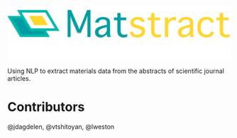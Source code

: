 ![Matstract logo](docs/matstract_with_text.png)

Using NLP to extract materials data from the abstracts of scientific journal articles.

# Contributors

@jdagdelen, @vtshitoyan, @lweston
